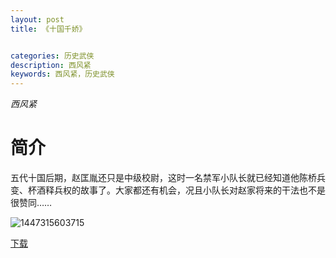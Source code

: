 ```yaml
---
layout: post
title: 《十国千娇》


categories: 历史武侠
description: 西风紧
keywords: 西风紧，历史武侠
---
```


*西风紧*

# 简介

五代十国后期，赵匡胤还只是中级校尉，这时一名禁军小队长就已经知道他陈桥兵变、杯酒释兵权的故事了。大家都还有机会，况且小队长对赵家将来的干法也不是很赞同……



![1447315603715](https://tva1.sinaimg.cn/large/008dGP0Fgy1gttmapaiowj306o08w75x.jpg)

[下载](http://storage.live.com/items/234A7819031ABA17!551:/《十国千娇》（精校版全本）作者：西风紧.txt)

